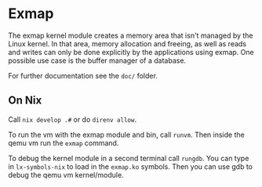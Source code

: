 # Exmap

The exmap kernel module creates a memory area that isn't managed by the Linux kernel.
In that area, memory allocation and freeing, as well as reads and writes can only be done explicitly by the applications using exmap.
One possible use case is the buffer manager of a database.

For further documentation see the `doc/` folder.

## On Nix

Call `nix develop .#` or do `direnv allow`.

To run the vm with the exmap module and bin, call `runvm`. Then inside the qemu vm run the `exmap` command.

To debug the kernel module in a second terminal call `rungdb`. You can type in `lx-symbols-nix` to load in the `exmap.ko` symbols. Then you can use gdb to debug the qemu vm kernel/module.

